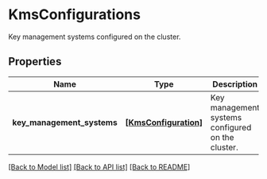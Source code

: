 # KmsConfigurations

Key management systems configured on the cluster.

## Properties
Name | Type | Description | Notes
------------ | ------------- | ------------- | -------------
**key_management_systems** | [**[KmsConfiguration]**](KmsConfiguration.md) | Key management systems configured on the cluster. | [optional] 

[[Back to Model list]](../README.md#documentation-for-models) [[Back to API list]](../README.md#documentation-for-api-endpoints) [[Back to README]](../README.md)


